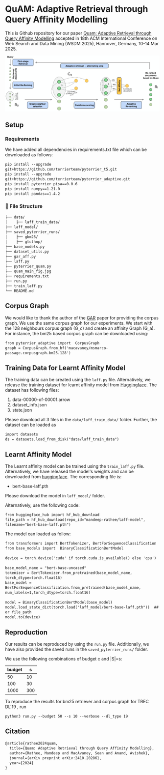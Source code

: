 # QuAM: Adaptive Retrieval through Query Affinity Modelling


This is Github repository for our paper [Quam: Adaptive Retrieval through Query Affinity Modelling](https://arxiv.org/pdf/2410.20286)  accepted in 18th ACM International Conference on Web Search and Data Mining (WSDM 2025), Hannover, Germany, 10-14 Mar 2025. 

<p align="center">
  <img src="quam_main_fig.jpg" />
</p>

## Setup

### Requirements
We have added all dependencies in requirements.txt file which can be downloaded as follows:

```
pip install --upgrade git+https://github.com/terrierteam/pyterrier_t5.git
pip install --upgrade git+https://github.com/terrierteam/pyterrier_adaptive.git
pip install pyterrier_pisa==0.0.6
pip install numpy==1.21.0
pip install pandas==1.4.2
```

### :file_folder: File Structure

```
├── data/
│    ├── laff_train_data/
├── laff_model/
├── saved_pyterrier_runs/
│    ├── gbm25/
│    ├── gtcthnp/
├── base_models.py
├── dataset_utils.py
├── gar_aff.py
├── laff.py
├── pyterrier_quam.py
├── quam_main_fig.jpg
├── requirements.txt
├── run.py
├── train_laff.py
└── README.md
```

## Corpus Graph

We would like to thank the author of the [GAR](https://arxiv.org/pdf/2208.08942) paper for providing the corpus graph. 
We use the same corpus graph for our experiments. 
We start with the 128 neighbours corpus graph (G_c) and create an affinity Graph (G_a).
For instance, the bm25 based corpus graph can be downloaded using:
```
from pyterrier_adaptive import  CorpusGraph
graph = CorpusGraph.from_hf('macavaney/msmarco-passage.corpusgraph.bm25.128')
```


## Training Data for Learnt Affinity Model
The training data can be created using the `laff.py` file. Alternatively, we release the training dataset for learnt affinity model from [Huggingface](https://huggingface.co/mandeep-rathee/laff-model/tree/main/data/laff_train_data). The dataset has following files:

1. data-00000-of-00001.arrow
2. dataset_info.json
3. state.json

Please download all 3 files in the `data/laff_train_data/` folder. Further, the dataset can be loaded as

```
import datasets
ds = datasets.load_from_disk("data/laff_train_data")
```

## Learnt Affinity Model
The Learnt affinity model can be trained using the `train_laff.py` file. Alternatively, we have released the model's weights and can be downloaded from [huggingface](https://huggingface.co/mandeep-rathee/laff-model/tree/main). The corresponding file is:

- bert-base-laff.pth

Please download the model in `laff_model/` folder. 

Alternatively, use the following code:

```
from huggingface_hub import hf_hub_download
file_path = hf_hub_download(repo_id="mandeep-rathee/laff-model", filename="bert-base-laff.pth")
```

The model can loaded as follow:

```
from transformers import BertTokenizer, BertForSequenceClassification
from base_models import  BinaryClassificationBertModel

device = torch.device('cuda' if torch.cuda.is_available() else 'cpu')

base_model_name = "bert-base-uncased" 
tokenizer = BertTokenizer.from_pretrained(base_model_name, torch_dtype=torch.float16)
base_model = BertForSequenceClassification.from_pretrained(base_model_name, num_labels=1,torch_dtype=torch.float16)

model = BinaryClassificationBertModel(base_model)
model.load_state_dict(torch.load("laff_model/bert-base-laff.pth"))  ## or file_path
model.to(device)
```

## Reproduction

Our results can be reproduced by using the `run.py` file. Additionally, we have also provided the saved runs in the  `saved_pyterrier_runs/` folder.

We use the following combinations of budget c and |S|=s:

|budget | s |
| ------ | --- |
| 50 | 10 |
| 100 | 30|
| 1000 | 300|


To reproduce the results for bm25 retriever and corpus graph for TREC DL'19 , run

```
python3 run.py --budget 50 --s 10 --verbose --dl_type 19
```



## Citation
```
@article{rathee2024quam,
  title={Quam: Adaptive Retrieval through Query Affinity Modelling},
  author={Rathee, Mandeep and MacAvaney, Sean and Anand, Avishek},
  journal={arXiv preprint arXiv:2410.20286},
  year={2024}
}
```

